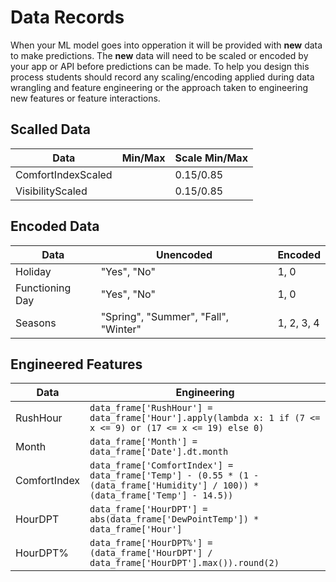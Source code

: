 # Data Records

When your ML model goes into opperation it will be provided with **new** data to make predictions. The **new** data will need to be scaled or encoded by your app or API before predictions can be made. To help you design this process students should record any scaling/encoding applied during data wrangling and feature engineering or the approach taken to engineering new features or feature interactions.

## Scalled Data

| Data               | Min/Max | Scale Min/Max |
| ------------------ | ------- | ------------- |
| ComfortIndexScaled |         | 0.15/0.85     |
| VisibilityScaled   |         | 0.15/0.85     |

## Encoded Data

| Data            | Unencoded                            | Encoded    |
| --------------- | ------------------------------------ | ---------- |
| Holiday         | "Yes", "No"                          | 1, 0       |
| Functioning Day | "Yes", "No"                          | 1, 0       |
| Seasons         | "Spring", "Summer", "Fall", "Winter" | 1, 2, 3, 4 |

## Engineered Features

| Data         | Engineering                                                                                                                     |
| ------------ | ------------------------------------------------------------------------------------------------------------------------------- |
| RushHour     | `data_frame['RushHour'] = data_frame['Hour'].apply(lambda x: 1 if (7 <= x <= 9) or (17 <= x <= 19) else 0)`                     |
| Month        | `data_frame['Month'] = data_frame['Date'].dt.month`                                                                             |
| ComfortIndex | `data_frame['ComfortIndex'] = data_frame['Temp'] - (0.55 * (1 - (data_frame['Humidity'] / 100)) * (data_frame['Temp'] - 14.5))` |
| HourDPT      | `data_frame['HourDPT'] = abs(data_frame['DewPointTemp']) * data_frame['Hour']`                                                  |
| HourDPT%     | `data_frame['HourDPT%'] = (data_frame['HourDPT'] / data_frame['HourDPT'].max()).round(2)`                                       |
